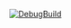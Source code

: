[![DebugBuild](https://github.com/Shinnosuke612/LE2C_CG3/actions/workflows/DebugBuild.yml/badge.svg)](https://github.com/Shinnosuke612/LE2C_CG3/actions/workflows/DebugBuild.yml)
